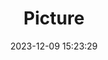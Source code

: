 ---
weight: 1
images:
- /images/edited/124.jpeg
title: Picture
date: 2023-12-09 15:23:29
tags:
- luminar
- work
---